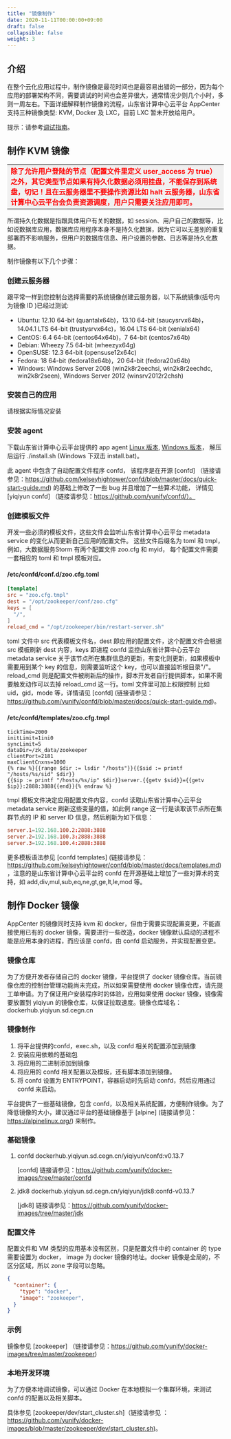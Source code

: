 ```yaml
---
title: "镜像制作"
date: 2020-11-11T00:00:00+09:00
draft: false
collapsible: false
weight: 3
---
```


## 介绍

在整个云化应用过程中，制作镜像是最花时间也是最容易出错的一部分，因为每个应用的部署架构不同，需要调试的时间也会差异很大，通常情况少则几个小时，多则一周左右。下面详细解释制作镜像的流程，山东省计算中心云平台 AppCenter 支持三种镜像类型: KVM, Docker 及 LXC，目前 LXC 暂未开放给用户。

提示：请参考[调试指南](/appcenter/dev-platform/cluster-developer-guide/debug/debug)。

## 制作 KVM 镜像

<table><tr style="background-color:rgb(240,240,240);color:red"><td><b>除了允许用户登陆的节点（配置文件里定义 user_access 为 true）之外，其它类型节点如果有持久化数据必须用挂盘，不能保存到系统盘，切记！且在云服务器里不要操作资源比如 halt 云服务器，山东省计算中心云平台会负责资源调度，用户只需要关注应用即可。</b></td></tr></table>

所谓持久化数据是指跟具体用户有关的数据，如 session、用户自己的数据等，比如说数据库应用，数据库应用程序本身不是持久化数据，因为它可以无差别的重复部署而不影响服务，但用户的数据库信息、用户设置的参数、日志等是持久化数据。

制作镜像有以下几个步骤：

### 创建云服务器

跟平常一样到您控制台选择需要的系统镜像创建云服务器，以下系统镜像(括号内为镜像 ID )已经过测试:

- Ubuntu: 12.10 64-bit (quantalx64b)，13.10 64-bit (saucysrvx64b)，14.04.1 LTS 64-bit (trustysrvx64c)，16.04 LTS 64-bit (xenialx64)
- CentOS: 6.4 64-bit (centos64x64b)，7 64-bit (centos7x64b)
- Debian: Wheezy 7.5 64-bit (wheezyx64g)
- OpenSUSE: 12.3 64-bit (opensuse12x64c)
- Fedora: 18 64-bit (fedora18x64b)，20 64-bit (fedora20x64b)
- Windows: Windows Server 2008 (win2k8r2eechsi, win2k8r2eechdc, win2k8r2seen), Windows Server 2012 (winsrv2012r2chsh)

### 安装自己的应用
请根据实际情况安装

### 安装 agent

下载山东省计算中心云平台提供的 app agent [Linux 版本](/appcenter/dev-platform/cluster-developer-guide/scripts/app-agent-linux-amd64.tar.gz), 
[Windows 版本](/appcenter/dev-platform/cluster-developer-guide/scripts/app-agent-windows-386.zip)，
解压后运行 ./install.sh (Windows 下双击 install.bat)。

此 agent 中包含了自动配置文件程序 confd，
该程序是在开源 [confd] （链接请参见：https://github.com/kelseyhightower/confd/blob/master/docs/quick-start-guide.md) 
的基础上修改了一些 bug 并且增加了一些算术功能，
详情见 [yiqiyun confd] （链接请参见：https://github.com/yunify/confd/）。

### 创建模板文件

开发一些必须的模板文件，这些文件会监听山东省计算中心云平台 metadata service 的变化从而更新自己应用的配置文件。
这些文件后缀名为 toml 和 tmpl，例如，大数据服务Storm 有两个配置文件 zoo.cfg 和 myid，
每个配置文件需要一套相应的 toml 和 tmpl 模板对应。

#### /etc/confd/conf.d/zoo.cfg.toml

  ``` toml
  [template]
  src = "zoo.cfg.tmpl"
  dest = "/opt/zookeeper/conf/zoo.cfg"
  keys = [
    "/",
  ]
  reload_cmd = "/opt/zookeeper/bin/restart-server.sh"
  ```

  toml 文件中 src 代表模板文件名，dest 即应用的配置文件，这个配置文件会根据 src 模板刷新 dest 内容，keys 即进程 confd 监控山东省计算中心云平台 metadata service 关于该节点所在集群信息的更新，有变化则更新，如果模板中需要用到某个 key 的信息，则需要监听这个 key，也可以直接监听根目录"/"。reload_cmd 则是配置文件被刷新后的操作，脚本开发者自行提供脚本，如果不需要触发动作可以去掉 reload_cmd 这一行。toml 文件里可加上权限控制 比如 uid，gid，mode 等，详情请见 [confd] (链接请参见：https://github.com/yunify/confd/blob/master/docs/quick-start-guide.md)。

#### /etc/confd/templates/zoo.cfg.tmpl

  ``` text
  tickTime=2000
  initLimit=1ini0
  syncLimit=5
  dataDir=/zk_data/zookeeper
  clientPort=2181
  maxClientCnxns=1000
  {% raw %}{{range $dir := lsdir "/hosts"}}{{$sid := printf "/hosts/%s/sid" $dir}}
  {{$ip := printf "/hosts/%s/ip" $dir}}server.{{getv $sid}}={{getv $ip}}:2888:3888{{end}}{% endraw %}
  ```

  tmpl 模板文件决定应用配置文件内容，confd 读取山东省计算中心云平台 metadata service 刷新这些变量的值，如此例 range 这一行是读取该节点所在集群节点的 IP 和 server ID 信息，然后刷新为如下信息：

  ```toml
  server.1=192.168.100.2:2888:3888
  server.2=192.168.100.3:2888:3888
  server.3=192.168.100.4:2888:3888
  ```

更多模板语法参见 [confd templates] (链接请参见：https://github.com/kelseyhightower/confd/blob/master/docs/templates.md)，注意的是山东省计算中心云平台的 confd 在开源基础上增加了一些对算术的支持，如 add,div,mul,sub,eq,ne,gt,ge,lt,le,mod 等。

## 制作 Docker 镜像

AppCenter 的镜像同时支持 kvm 和 docker，但由于需要实现配置变更，不能直接使用已有的 docker 镜像，需要进行一些改造，docker 镜像默认启动的进程不能是应用本身的进程，而应该是 confd，由 confd 启动服务，并实现配置变更。

### 镜像仓库

为了方便开发者存储自己的 docker 镜像，平台提供了 docker 镜像仓库。当前镜像仓库的控制台管理功能尚未完成，所以如果需要使用 docker 镜像仓库，请先提工单申请。为了保证用户安装程序时的体验，应用如果使用 docker 镜像，镜像需要放置到 yiqiyun 的镜像仓库，以保证拉取速度。镜像仓库域名：dockerhub.yiqiyun.sd.cegn.cn

### 镜像制作

1. 将平台提供的confd，exec.sh，以及 confd 相关的配置添加到镜像
2. 安装应用依赖的基础包
3. 将应用的二进制添加到镜像
4. 将应用的 confd 相关配置以及模板，还有脚本添加到镜像。
5. 将 confd 设置为 ENTRYPOINT，容器启动时先启动 confd，然后应用通过 confd 来启动。

平台提供了一些基础镜像，包含 confd，以及相关系统配置，方便制作镜像。为了降低镜像的大小，建议通过平台的基础镜像基于 [alpine] (链接请参见：https://alpinelinux.org/) 来制作。

### 基础镜像

1. confd  dockerhub.yiqiyun.sd.cegn.cn/yiqiyun/confd:v0.13.7

   [confd] 链接请参见：https://github.com/yunify/docker-images/tree/master/confd

2. jdk8 dockerhub.yiqiyun.sd.cegn.cn/yiqiyun/jdk8:confd-v0.13.7

   [jdk8] 链接请参见：https://github.com/yunify/docker-images/tree/master/jdk

### 配置文件

配置文件和 VM 类型的应用基本没有区别，只是配置文件中的 container 的 type 需要设置为 docker，
image 为 docker 镜像的地址。docker 镜像是全局的，不区分区域，所以 zone 字段可以忽略。

```json
{
  "container": {
    "type": "docker",
    "image": "zookeeper",
  }
}
```

### 示例

镜像参见 [zookeeper] （链接请参见：https://github.com/yunify/docker-images/tree/master/zookeeper)

### 本地开发环境

为了方便本地调试镜像，可以通过 Docker 在本地模拟一个集群环境，来测试 confd 的配置以及相关脚本。

具体参见 [zookeeper/dev/start_cluster.sh]（链接请参见 ：https://github.com/yunify/docker-images/blob/master/zookeeper/dev/start_cluster.sh)。
